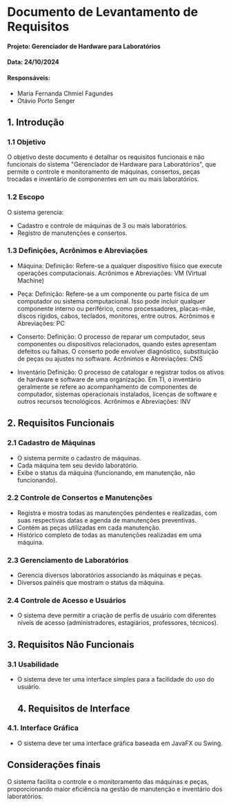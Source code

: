 # Documento de Levantamento de Requisitos

#### Projeto: Gerenciador de Hardware para Laboratórios 
#### Data: 24/10/2024
#### Responsáveis:
- Maria Fernanda Chmiel Fagundes
- Otávio Porto Senger

## 1. Introdução

### 1.1 Objetivo

O objetivo deste documento é detalhar os requisitos funcionais e não funcionais do sistema "Gerenciador de Hardware para Laboratórios",
que permite o controle e monitoramento de máquinas, consertos, peças trocadas e inventário de componentes em um ou mais laboratórios.

### 1.2 Escopo

O sistema gerencia:

- Cadastro e controle de máquinas de 3 ou mais laboratórios.
- Registro de manutenções e consertos.

### 1.3 Definições, Acrônimos e Abreviações

- Máquina:
Definição: Refere-se a qualquer dispositivo físico que execute operações computacionais.
Acrônimos e Abreviações: VM (Virtual Machine)

- Peça:
Definição: Refere-se a um componente ou parte física de um computador ou sistema computacional.
Isso pode incluir qualquer componente interno ou periférico, como processadores, placas-mãe,
discos rígidos, cabos, teclados, monitores, entre outros.
Acrônimos e Abreviações: PC

- Conserto:
Definição: O processo de reparar um computador, seus componentes ou dispositivos relacionados,
quando estes apresentam defeitos ou falhas. O conserto pode envolver diagnóstico, substituição
de peças ou ajustes no software.
Acrônimos e Abreviações: CNS

- Inventário
Definição: O processo de catalogar e registrar todos os ativos de hardware e software de uma
organização. Em TI, o inventário geralmente se refere ao acompanhamento de componentes de
computador, sistemas operacionais instalados, licenças de software e outros recursos tecnológicos.
Acrônimos e Abreviações: INV

## 2. Requisitos Funcionais

### 2.1 Cadastro de Máquinas

- O sistema permite o cadastro de máquinas.
- Cada máquina tem seu devido laboratório.
- Exibe o status da máquina (funcionando, em manutenção, não funcionando).

### 2.2 Controle de Consertos e Manutenções

- Registra e mostra todas as manutenções pendentes e realizadas, com suas respectivas datas
  e agenda de manutenções preventivas.
- Contém as peças utilizadas em cada manutenção.
- Histórico completo de todas as manutenções realizadas em uma máquina.

### 2.3 Gerenciamento de Laboratórios

- Gerencia diversos laboratórios associando às máquinas e peças.
- Diversos painéis que mostram o status da máquina.

### 2.4 Controle de Acesso e Usuários

- O sistema deve permitir a criação de perfis de usuário com diferentes níveis de acesso (administradores, estagiários, professores, técnicos).

## 3. Requisitos Não Funcionais

### 3.1 Usabilidade

- O sistema deve ter uma interface simples para a facilidade do uso do usuário.

  ## 4. Requisitos de Interface

### 4.1. Interface Gráfica

- O sistema deve ter uma interface gráfica baseada em JavaFX ou Swing.

## Considerações finais

O sistema facilita o controle e o monitoramento das máquinas e peças, proporcionando maior eficiência na gestão de manutenção e 
inventário dos laboratórios.
